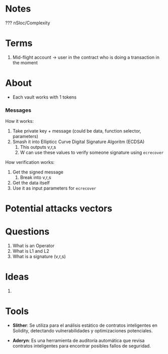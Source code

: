 # Notes


??? nSloc/Complexity

# Terms 

1. Mid-flight account -> user in the contract who is doing a transaction in the moment

#  About



- Each vault works with 1 tokens

### Messages
How it works:
1. Take private key + message (could be data, function selector, parameters)
2. Smash it into Ellipticc Curve Digital Signature Algoritm (ECDSA)
    1. This outputs v,r,s
    2. W can use these values to verify someone signature using `ecrecover`

How verification works:

1. Get the signed message
    1. Break into v,r,s
2. Get the data itself
3. Use it as input parameters for `ecrecover`

# Potential attacks vectors


# Questions
1. What is an Operator
2. What is L1 and L2
3. What is a signature (v,r,s)



# Ideas 

1. 


# Tools
- **Slither**: Se utiliza para el análisis estático de contratos inteligentes en Solidity, detectando vulnerabilidades y optimizaciones potenciales.
  
- **Aderyn**: Es una herramienta de auditoría automática que revisa contratos inteligentes para encontrar posibles fallos de seguridad.